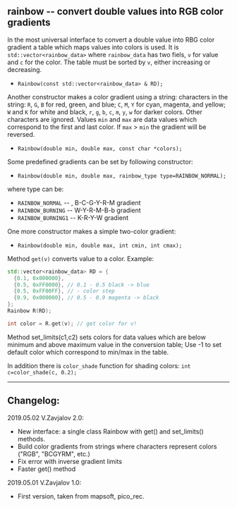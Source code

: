 ## rainbow -- convert double values into RGB color gradients

In the most universal interface to convert a double value into RBG color
gradient a table which maps values into colors is used. It is
`std::vector<rainbow_data>` where `rainbow_data` has two fiels, `v` for
value and `c` for the color. The table must be sorted by `v`, either
increasing or decreasing.

* `Rainbow(const std::vector<rainbow_data> & RD);`

Another constructor makes a color gradient using a string: characters in
the string: `R`, `G`, `B` for red, green, and blue; `C`, `M`, `Y` for
cyan, magenta, and yellow; `W` and `K` for white and black, `r`, `g`,
`b`, `c`, `m`, `y`, `w` for darker colors. Other characters are ignored.
Values `min` and `max` are data values which correspond to the first
and last color. If `max` > `min` the gradient will be reversed.

* `Rainbow(double min, double max, const char *colors);`

Some predefined gradients can be set by following constructor:

* `Rainbow(double min, double max, rainbow_type type=RAINBOW_NORMAL);`

where type can be:
- `RAINBOW_NORMAL`   -- , B-C-G-Y-R-M gradient
- `RAINBOW_BURNING`  -- W-Y-R-M-B-b gradient
- `RAINBOW_BURNING1` -- K-R-Y-W gradient

One more constructor makes a simple two-color gradient:

* `Rainbow(double min, double max, int cmin, int cmax);`

Method `get(v)` converts value to a color. Example:
```c++
std::vector<rainbow_data> RD = {
  {0.1, 0x000000},
  {0.5, 0xFF0000}, // 0.1 - 0.5 black -> blue
  {0.5, 0xFF00FF}, // - color step
  {0.9, 0x000000}, // 0.5 - 0.9 magenta -> black
};
Rainbow R(RD);

int color = R.get(v); // get color for v!
```

Method set_limits(c1,c2) sets colors for data values which are
below minimum and above maximum value in the conversion table;
Use -1 to set default color which correspond to min/max in the table.

In addition there is `color_shade` function for shading colors:
`int c=color_shade(c, 0.2);`


--------------
## Changelog:

2019.05.02 V.Zavjalov 2.0:
- New interface: a single class Rainbow with get() and
  set_limits() methods.
- Build color gradients from strings where characters represent
  colors ("RGB", "BCGYRM", etc.)
- Fix error with inverse gradient limits
- Faster get() method

2019.05.01 V.Zavjalov 1.0:
- First version, taken from mapsoft, pico_rec.
